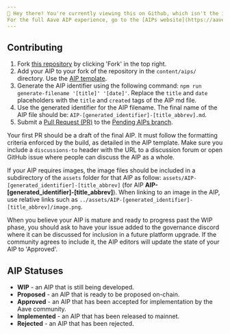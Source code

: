 ```yaml
---
👋 Hey there! You're currently viewing this on Github, which isn't the intended experience.
For the full Aave AIP experience, go to the [AIPs website](https://aave.github.io/aip/)
---
```


## Contributing

1. Fork [this repository](https://github.com/aave/aip) by clicking 'Fork' in the top right.
2. Add your AIP to your fork of the repository in the `content/aips/` directory. Use the [AIP template](https://github.com/aave/aip/blob/master/aip-X.md).
3. Generate the AIP identifier using the following command: `npm run generate-filename '[title]' '[date]'`. Replace the `title` and `date` placeholders with the `title` and `created` tags of the AIP md file.
4. Use the generated identifier for the AIP filename. The final name of the AIP file should be: `AIP-[generated_identifier]-[title_abbrev].md`.
4. Submit a [Pull Request (PR)](https://github.com/aave/aip/pulls) to the [Pending AIPs branch](https://github.com/aave/aip/tree/Pending-AIPs).

Your first PR should be a draft of the final AIP. It must follow the formatting criteria enforced by the build, as detailed in the AIP template. Make sure you include a `discussions-to` header with the URL to a discussion forum or open GitHub issue where people can discuss the AIP as a whole.

If your AIP requires images, the image files should be included in a subdirectory of the `assets` folder for that AIP as follow: `assets/AIP-[generated_identifier]-[title_abbrev]` (for AIP **AIP-[generated_identifier]-[title_abbrev]**). When linking to an image in the AIP, use relative links such as `../assets/AIP-[generated_identifier]-[title_abbrev]/image.png`.

When you believe your AIP is mature and ready to progress past the WIP phase, you should ask to have your issue added to the governance discord where it can be discussed for inclusion in a future platform upgrade. If the community agrees to include it, the AIP editors will update the state of your AIP to 'Approved'.

## AIP Statuses

- **WIP** - an AIP that is still being developed.
- **Proposed** - an AIP that is ready to be proposed on-chain.
- **Approved** - an AIP that has been accepted for implementation by the Aave community.
- **Implemented** - an AIP that has been released to mainnet.
- **Rejected** - an AIP that has been rejected.
